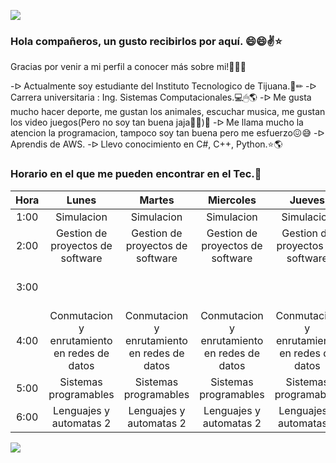 ![](https://images.cooltext.com/5549117.png)
### Hola compañeros, un gusto recibirlos por aquí. 😄😄✌⭐


Gracias por venir a mi perfil a conocer más sobre mi!🤭🤭🍕


-ᐅ Actualmente soy estudiante del Instituto Tecnologico de Tijuana.📓✏
-ᐅ Carrera universitaria : Ing. Sistemas Computacionales.💻🖱🌎
-ᐅ Me gusta mucho hacer deporte, me gustan los animales, escuchar musica, me gustan los video juegos(Pero no soy tan buena jaja🤣🤣)🌻
-ᐅ Me llama mucho  la atencion la programacion, tampoco soy tan buena pero me esfuerzo😖😅
-ᐅ Aprendis de AWS.
-ᐅ Llevo conocimiento en C#, C++, Python.⭐🌎

### Horario en el que me pueden encontrar en el Tec.🌻
| **Hora** 	|                   **Lunes**                  	|                  **Martes**                  	|                 **Miercoles**                	|                  **Jueves**                  	|                  **Viernes**                 	|
|:--------:	|:--------------------------------------------:	|:--------------------------------------------:	|:--------------------------------------------:	|:--------------------------------------------:	|:--------------------------------------------:	|
|   1:00   	|                  Simulacion                  	|                  Simulacion                  	|                  Simulacion                  	|                  Simulacion                  	|                  Simulacion                  	|
|   2:00   	|       Gestion de proyectos  de software      	|       Gestion de proyectos  de software      	|       Gestion de proyectos  de software      	|       Gestion de proyectos  de software      	|       Gestion de proyectos  de software      	|
|   3:00   	|                                              	|                                              	|                                              	|                                              	|       Gestion de proyectos  de software      	|
|   4:00   	| Conmutacion y enrutamiento en redes de datos 	| Conmutacion y enrutamiento en redes de datos 	| Conmutacion y enrutamiento en redes de datos 	| Conmutacion y enrutamiento en redes de datos 	| Conmutacion y enrutamiento en redes de datos 	|
|   5:00   	|             Sistemas programables            	|             Sistemas programables            	|             Sistemas programables            	|             Sistemas programables            	|                                              	|
|   6:00   	|            Lenguajes y automatas 2           	|            Lenguajes y automatas 2           	|            Lenguajes y automatas 2           	|            Lenguajes y automatas 2           	|            Lenguajes y automatas 2           	|

![](https://user-images.githubusercontent.com/44456885/186818830-d02c6362-84a3-49d8-8714-7041f7a2fccc.gif)
